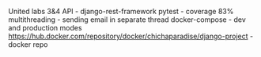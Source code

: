 United labs 3&4
API - django-rest-framework
pytest - coverage 83%
multithreading - sending email in separate thread
docker-compose - dev and production modes
https://hub.docker.com/repository/docker/chichaparadise/django-project - docker repo
